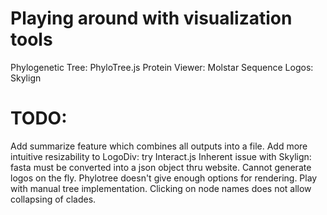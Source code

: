 # Playing around with visualization tools
Phylogenetic Tree: PhyloTree.js
Protein Viewer: Molstar
Sequence Logos: Skylign

# TODO:
Add summarize feature which combines all outputs into a file.
Add more intuitive resizability to LogoDiv: try Interact.js 
Inherent issue with Skylign: fasta must be converted into a json object thru website. Cannot generate logos on the fly.
Phylotree doesn't give enough options for rendering. Play with manual tree implementation.
Clicking on node names does not allow collapsing of clades.
